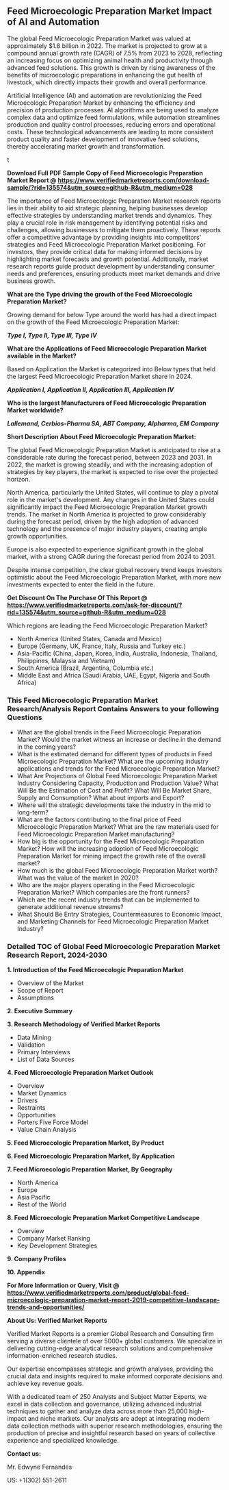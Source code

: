 <h2>Feed Microecologic Preparation Market Impact of AI and Automation</h2><p>The global Feed Microecologic Preparation Market was valued at approximately $1.8 billion in 2022. The market is projected to grow at a compound annual growth rate (CAGR) of 7.5% from 2023 to 2028, reflecting an increasing focus on optimizing animal health and productivity through advanced feed solutions. This growth is driven by rising awareness of the benefits of microecologic preparations in enhancing the gut health of livestock, which directly impacts their growth and overall performance.</p><p>Artificial Intelligence (AI) and automation are revolutionizing the Feed Microecologic Preparation Market by enhancing the efficiency and precision of production processes. AI algorithms are being used to analyze complex data and optimize feed formulations, while automation streamlines production and quality control processes, reducing errors and operational costs. These technological advancements are leading to more consistent product quality and faster development of innovative feed solutions, thereby accelerating market growth and transformation.</p>t</p><p id="" class=""><strong>Download Full PDF Sample Copy of Feed Microecologic Preparation Market Report @ <a href="https://www.verifiedmarketreports.com/download-sample/?rid=135574&utm_source=github-R&utm_medium=028" target="_blank">https://www.verifiedmarketreports.com/download-sample/?rid=135574&utm_source=github-R&utm_medium=028</a></strong></p><p>The importance of&nbsp;Feed Microecologic Preparation Market research reports lies in their ability to aid strategic planning, helping businesses develop effective strategies by understanding market trends and dynamics. They play a crucial role in risk management by identifying potential risks and challenges, allowing businesses to mitigate them proactively. These reports offer a competitive advantage by providing insights into competitors' strategies and Feed Microecologic Preparation Market positioning. For investors, they provide critical data for making informed decisions by highlighting market forecasts and growth potential. Additionally, market research reports guide product development by understanding consumer needs and preferences, ensuring products meet market demands and drive business growth.</p><p><strong>What are the&nbsp;Type driving the growth of the Feed Microecologic Preparation Market?</strong></p><p id="" class="">Growing demand for below Type around the world has had a direct impact on the growth of the Feed Microecologic Preparation Market:</p><em><strong>Type I, Type II, Type III, Type IV</strong></em></p><strong>What are the&nbsp;Applications&nbsp;of Feed Microecologic Preparation Market available in the Market?</strong></p><p id="" class="">Based on Application the Market is categorized into Below types that held the largest Feed Microecologic Preparation Market share In 2024.</p><em><strong>Application I, Application II, Application III, Application IV</strong></em></p><strong>Who is the largest Manufacturers of Feed Microecologic Preparation Market worldwide?</strong></p><p><em><strong>Lallemand, Cerbios-Pharma SA, ABT Company, Alpharma, EM Company</strong></em></p><p id="" class=""><strong>Short Description About Feed Microecologic Preparation Market:</strong></p><p>The global Feed Microecologic Preparation Market is anticipated to rise at a considerable rate during the forecast period, between 2023 and 2031. In 2022, the market is growing steadily, and with the increasing adoption of strategies by key players, the market is expected to rise over the projected horizon.</p><p>North America, particularly the United States, will continue to play a pivotal role in the market's development. Any changes in the United States could significantly impact the Feed Microecologic Preparation Market growth trends. The market in North America is projected to grow considerably during the forecast period, driven by the high adoption of advanced technology and the presence of major industry players, creating ample growth opportunities.</p><p>Europe is also expected to experience significant growth in the global market, with a strong CAGR during the forecast period from 2024 to 2031.</p><p>Despite intense competition, the clear global recovery trend keeps investors optimistic about the Feed Microecologic Preparation Market, with more new investments expected to enter the field in the future.</p><p id="" class=""><strong>Get Discount On The Purchase Of This Report @ <a href="https://www.verifiedmarketreports.com/ask-for-discount/?rid=135574&utm_source=github-R&utm_medium=028" target="_blank">https://www.verifiedmarketreports.com/ask-for-discount/?rid=135574&utm_source=github-R&utm_medium=028</a></strong></p>Which regions are leading the Feed Microecologic Preparation Market?</p><ul><li>North America (United States, Canada and Mexico)</li><li>Europe (Germany, UK, France, Italy, Russia and Turkey etc.)</li><li>Asia-Pacific (China, Japan, Korea, India, Australia, Indonesia, Thailand, Philippines, Malaysia and Vietnam)</li><li>South America (Brazil, Argentina, Columbia etc.)</li><li>Middle East and Africa (Saudi Arabia, UAE, Egypt, Nigeria and South Africa)</li></ul><h3 id="" class="">This Feed Microecologic Preparation Market Research/Analysis Report Contains Answers to your following Questions</h3><ul><li>What are the global trends in the Feed Microecologic Preparation Market? Would the market witness an increase or decline in the demand in the coming years?</li><li>What is the estimated demand for different types of products in Feed Microecologic Preparation Market? What are the upcoming industry applications and trends for the Feed Microecologic Preparation Market?</li><li>What Are Projections of Global Feed Microecologic Preparation Market Industry Considering Capacity, Production and Production Value? What Will Be the Estimation of Cost and Profit? What Will Be Market Share, Supply and Consumption? What about imports and Export?</li><li>Where will the strategic developments take the industry in the mid to long-term?</li><li>What are the factors contributing to the final price of Feed Microecologic Preparation Market? What are the raw materials used for Feed Microecologic Preparation Market manufacturing?</li><li>How big is the opportunity for the Feed Microecologic Preparation Market? How will the increasing adoption of Feed Microecologic Preparation Market for mining impact the growth rate of the overall market?</li><li>How much is the global Feed Microecologic Preparation Market worth? What was the value of the market In 2020?</li><li>Who are the major players operating in the Feed Microecologic Preparation Market? Which companies are the front runners?</li><li>Which are the recent industry trends that can be implemented to generate additional revenue streams?</li><li>What Should Be Entry Strategies, Countermeasures to Economic Impact, and Marketing Channels for Feed Microecologic Preparation Market Industry?</li></ul><h3 id="" class="">Detailed TOC of Global Feed Microecologic Preparation Market Research Report, 2024-2030</h3><p id="" class=""><strong>1. Introduction of the Feed Microecologic Preparation Market</strong></p><ul><li>Overview of the Market</li><li>Scope of Report</li><li>Assumptions</li></ul><p id="" class=""><strong>2. Executive Summary</strong></p><p id="" class=""><strong>3. Research Methodology of Verified Market Reports</strong></p><ul><li>Data Mining</li><li>Validation</li><li>Primary Interviews</li><li>List of Data Sources</li></ul><p id="" class=""><strong>4. Feed Microecologic Preparation Market Outlook</strong></p><ul><li>Overview</li><li>Market Dynamics</li><li>Drivers</li><li>Restraints</li><li>Opportunities</li><li>Porters Five Force Model</li><li>Value Chain Analysis</li></ul><p id="" class=""><strong>5. Feed Microecologic Preparation Market, By Product</strong></p><p id="" class=""><strong>6. Feed Microecologic Preparation Market, By Application</strong></p><p id="" class=""><strong>7. Feed Microecologic Preparation Market, By Geography</strong></p><ul><li>North America</li><li>Europe</li><li>Asia Pacific</li><li>Rest of the World</li></ul><p id="" class=""><strong>8. Feed Microecologic Preparation Market Competitive Landscape</strong></p><ul><li>Overview</li><li>Company Market Ranking</li><li>Key Development Strategies</li></ul><p id="" class=""><strong>9. Company Profiles</strong></p><p id="" class=""><strong>10. Appendix</strong></p><p id="" class=""><strong>For More Information or Query, Visit @ <a href="https://www.verifiedmarketreports.com/product/global-feed-microecologic-preparation-market-report-2019-competitive-landscape-trends-and-opportunities/" target="_blank">https://www.verifiedmarketreports.com/product/global-feed-microecologic-preparation-market-report-2019-competitive-landscape-trends-and-opportunities/</a></strong></p><p id="" class=""><strong>About Us: Verified Market Reports</strong></p><p id="" class="">Verified Market Reports is a premier Global Research and Consulting firm serving a diverse clientele of over 5000+ global customers. We specialize in delivering cutting-edge analytical research solutions and comprehensive information-enriched research studies.</p><p id="" class="">Our expertise encompasses strategic and growth analyses, providing the crucial data and insights required to make informed corporate decisions and achieve key revenue goals.</p><p id="" class="">With a dedicated team of 250 Analysts and Subject Matter Experts, we excel in data collection and governance, utilizing advanced industrial techniques to gather and analyze data across more than 25,000 high-impact and niche markets. Our analysts are adept at integrating modern data collection methods with superior research methodologies, ensuring the production of precise and insightful research based on years of collective experience and specialized knowledge.</p><p id="" class=""><strong>Contact us:</strong></p><p id="" class="">Mr. Edwyne Fernandes</p><p id="" class="">US: +1(302) 551-2611</p>
